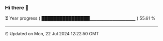 ### Hi there 👋

⏳ Year progress { ████████████████▁▁▁▁▁▁▁▁▁▁▁▁▁▁ } 55.61 %

---

⏰ Updated on Mon, 22 Jul 2024 12:22:50 GMT

